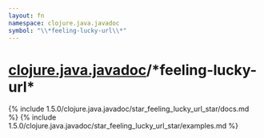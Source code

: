 ```yaml
---
layout: fn
namespace: clojure.java.javadoc
symbol: "\\*feeling-lucky-url\\*"
---
```


# [clojure.java.javadoc](../)/\*feeling-lucky-url\*

{% include 1.5.0/clojure.java.javadoc/star_feeling_lucky_url_star/docs.md %}
{% include 1.5.0/clojure.java.javadoc/star_feeling_lucky_url_star/examples.md %}

